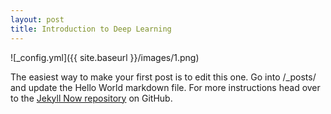 ```yaml
---
layout: post
title: Introduction to Deep Learning
---
```




![_config.yml]({{ site.baseurl }}/images/1.png)

The easiest way to make your first post is to edit this one. Go into /_posts/ and update the Hello World markdown file. For more instructions head over to the [Jekyll Now repository](https://github.com/barryclark/jekyll-now) on GitHub.
